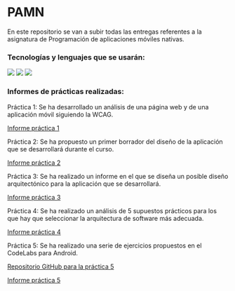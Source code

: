 # PAMN

En este repositorio se van a subir todas las entregas referentes a la asignatura de Programación de aplicaciones móviles nativas.

### Tecnologías y lenguajes que se usarán:

<img src="https://img.shields.io/badge/-Kotlin-0095D5?style=flat&logo=Kotlin&logoColor=white">
<img src="https://img.shields.io/badge/-Android-3DDC84?style=flat&logo=Android&logoColor=white">
<img src="https://img.shields.io/badge/-Figma-F76E5F?style=flat&logo=Figma&logoColor=white">

### Informes de prácticas realizadas:
Práctica 1: Se ha desarrollado un análisis de una página web y de una aplicación móvil siguiendo la WCAG.

[Informe práctica 1](https://github.com/anaMJimenezPerez/PAMN/blob/main/Accesibilidad_Web_Ana_Maria_Jimenez_Perez.pdf)

Práctica 2: Se ha propuesto un primer borrador del diseño de la aplicación que se desarrollará durante el curso.

[Informe práctica 2](https://github.com/anaMJimenezPerez/PAMN/blob/main/Practica_2_PAMN.pdf)

Práctica 3: Se ha realizado un informe en el que se diseña un posible diseño arquitectónico para la aplicación que se desarrollará.

[Informe práctica 3](https://github.com/anaMJimenezPerez/PAMN/blob/main/Practica_3_PAMN.pdf)

Práctica 4: Se ha realizado un análisis de 5 supuestos prácticos para los que hay que seleccionar la arquitectura de software más adecuada.

[Informe práctica 4](https://github.com/anaMJimenezPerez/PAMN/blob/main/Practica_4_AnaJimenez.pdf)

Práctica 5: Se ha realizado una serie de ejercicios propuestos en el CodeLabs para Android.

[Repositorio GitHub para la práctica 5](https://github.com/anaMJimenezPerez/AndroidColab)

[Informe práctica 5](https://github.com/anaMJimenezPerez/PAMN/blob/main/CodeLabs%20ana%20Jimenez.pdf)
